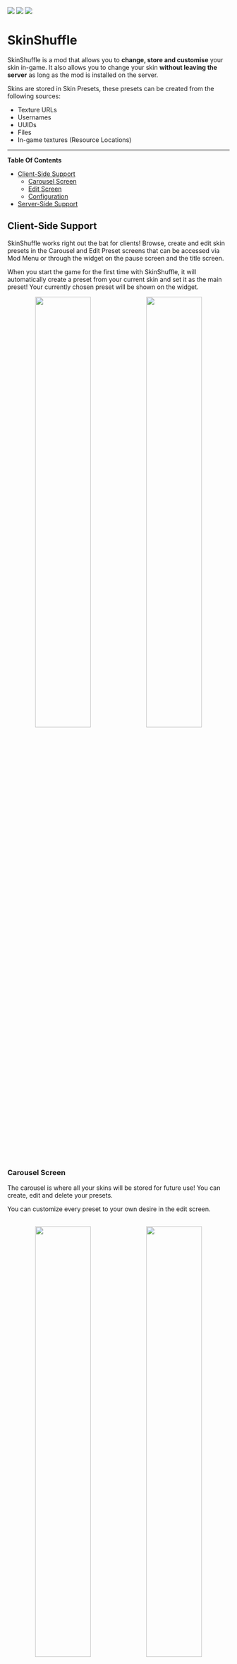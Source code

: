 [![](https://github.com/mineblock11/mineblock11/blob/master/fabric-api_64h.png?raw=true)](https://modrinth.com/mod/fabric-api) [![](https://cdn.mineblock11.dev/enjarai%20badge_64h.png)](https://discord.gg/WcYsDDQtyR) [![](https://cdn.mineblock11.dev/mineblock%20badge_64h.png)](https://discord.gg/UzHtJKqHny)

# SkinShuffle

SkinShuffle is a mod that allows you to **change, store and customise** your skin in-game. It also allows you to change your skin **without leaving the server** as long as the mod is installed on the server.

Skins are stored in Skin Presets, these presets can be created from the following sources:

- Texture URLs 
- Usernames
- UUIDs
- Files
- In-game textures (Resource Locations)

<hr />

**Table Of Contents**

- [Client-Side Support](#client-side-support)
  - [Carousel Screen](#carousel-screen)
  - [Edit Screen](#edit-screen)
  - [Configuration](#configuration)
- [Server-Side Support](#server-side-support)

<h2 id="client-side-support">Client-Side Support</h2>

SkinShuffle works right out the bat for clients! Browse, create and edit skin presets in the Carousel and Edit Preset screens that can be accessed via Mod Menu or through the widget on the pause screen and the title screen.

When you start the game for the first time with SkinShuffle, it will automatically create a preset from your current skin and set it as the main preset! Your currently chosen preset will be shown on the widget.

<center><img width="50%" src="https://cdn.modrinth.com/data/3s19I5jr/images/0b5e81688937e2685b2fa00ec709c5c1db302648.png"><img width="50%" src="https://cdn.modrinth.com/data/3s19I5jr/images/e13b4fcd7b37d02aa043e422d2e9560d6f099527.png"></center>

<h3 id="carousel-screen">Carousel Screen</h2>

The carousel is where all your skins will be stored for future use! You can create, edit and delete your presets.
  
You can customize every preset to your own desire in the edit screen.
<br><br>
<center><img width="50%" src="https://cdn.modrinth.com/data/3s19I5jr/images/ced596ec493eff53b3be5139fc991cf1e4d18d16.png"><img width="50%" src="https://cdn.modrinth.com/data/3s19I5jr/images/fea4801fa0923716a06982652c23c9a5c3fc72cf.png"></center>

<h3 id="edit-screen">Edit Screen</h2>

The edit screen allows you to change the actual texture of the skin, the model type and the name of the preset.

For the future, there are plans to add cape and ear customization to this screen.

<br>
<center>
<img width="50%" src="https://cdn.modrinth.com/data/3s19I5jr/images/e36d3d61b107d22fba09831bd06bb80de0474921.png" />
</center>

<h3 id="configuration">Configuration</h2>

Every part of SkinShuffle is customizable thanks to [YACL]()'s powerful configuration screen.

You can customize the speed that skins rotate in the carousel, to where they should follow your cursor, and where the preview widget should show.

<br>
<center>
<img width="50%" src="https://cdn.modrinth.com/data/3s19I5jr/images/eed48c8290e725b61e4c9864295e798681390779.png" />
</center>

<h2 id="server-side-support">Server-Side Support</h2>

When SkinShuffle is installed on the server, you can change your skin in-game without having to leave the game. SkinShuffle will refresh your skin for you, and for other players instantly - even for players that do not have the mod on their client.

We have massive plans to expand server-side support in the future:

- Skin Changing Commands that allow vanilla clients to change their skins.
- Skin Preset Sharing
- Skin rendering for offline mode servers. 
